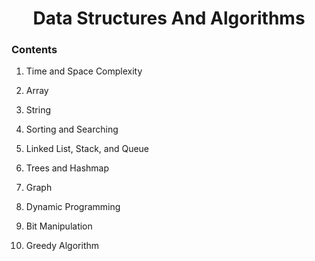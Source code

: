 <h1 align="center"> Data Structures And Algorithms </h1>

<h3>Contents</h3>

1) <a src="https://github.com/AnmolVerma404/Data-Structures-and-Algorithms/tree/master/2%20Introduction%20to%20Algorithm%20and%20Data%20Structures%20Time%20Complexity">Time and Space Complexity</a>

1) <a src="https://github.com/AnmolVerma404/Data-Structures-and-Algorithms/tree/master/2_1%20Array">Array</a>

1) <a src="https://github.com/AnmolVerma404/Data-Structures-and-Algorithms/tree/master/2_2%20String">String</a>

1) <a src="https://github.com/AnmolVerma404/Data-Structures-and-Algorithms/tree/master/3%20Sorting%20and%20Searching">Sorting and Searching</a>

1) <a src="https://github.com/AnmolVerma404/Data-Structures-and-Algorithms/tree/master/4%20List%2C%20Stack%20and%20Queue%20ADT">Linked List, Stack, and Queue</a>

1) <a src="https://github.com/AnmolVerma404/Data-Structures-and-Algorithms/tree/master/5%20TREES%20AND%20HASHING">Trees and Hashmap</a>

1) <a src="https://github.com/AnmolVerma404/Data-Structures-and-Algorithms/tree/master/6%20Graph%20ADT">Graph</a>

1) <a src="https://github.com/AnmolVerma404/Data-Structures-and-Algorithms/tree/master/7%20Dynamic%20Programming">Dynamic Programming</a>

1) <a src="https://github.com/AnmolVerma404/Data-Structures-and-Algorithms/tree/master/8%20Bit%20Manupulation">Bit Manipulation</a>

1) <a src="https://github.com/AnmolVerma404/Data-Structures-and-Algorithms/tree/master/9%20Greedy%20Algorithm">Greedy Algorithm</a>
